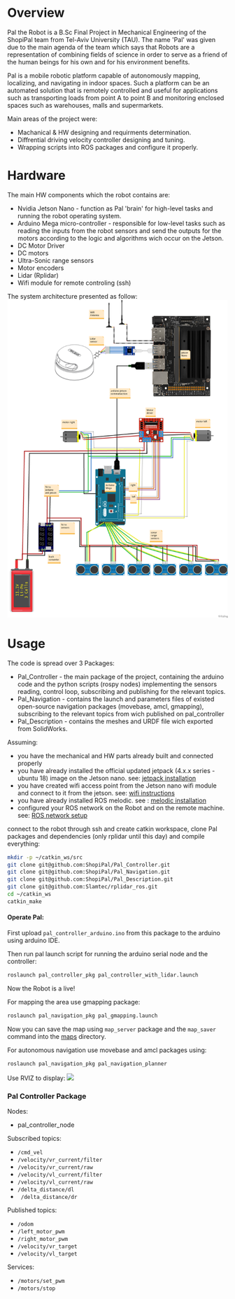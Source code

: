 # Overview
Pal the Robot is a B.Sc Final Project in Mechanical Engineering of the ShopiPal team from Tel-Aviv University (TAU).
The name 'Pal' was given due to the main agenda of the team which says that Robots  are a representation of combining fields of science in order to serve as a friend of the human beings for his own and for his environment benefits.

Pal is a mobile robotic platform capable of autonomously mapping, localizing, and navigating in indoor spaces. Such a platform can be an automated solution that is remotely controlled and useful for applications such as transporting loads from point A to point B and monitoring enclosed spaces such as warehouses, malls and supermarkets.

Main areas of the project were:
- Machanical & HW designing and requirments determination.
- Diffrential driving velocity controller designing and tuning.
- Wrapping scripts into ROS packages and configure it properly.   

# Hardware
The main HW components which the robot contains are:
- Nvidia Jetson Nano - function as Pal 'brain' for high-level tasks and running the robot operating system.
- Arduino Mega micro-controller -  responsible for low-level tasks such as reading the inputs from the robot sensors and send the outputs for the motors according to the logic and algorithms wich occur on the Jetson.  
- DC Motor Driver
- DC motors 
- Ultra-Sonic range sensors
- Motor encoders
- Lidar (Rplidar)
- Wifi module for remote controling (ssh)

The system architecture presented as follow:
![](https://github.com/ShopiPal/Pal_Controller/blob/main/media/System_Architecture.png)


# Usage
The code is spread over 3 Packages: 
- Pal_Controller - the main package of the project, containing the arduino code and the python scripts (rospy nodes) implementing the sensors reading, control loop, subscribing and publishing for the relevant topics.
- Pal_Navigation - contains the launch and parameters files of existed open-source navigation packages (movebase, amcl, gmapping), subscribing to the relevant topics from wich published on pal_controller
- Pal_Description - contains the meshes and URDF file wich exported from SolidWorks.

Assuming: 
- you have the mechanical and HW parts already built and connected properly  
- you have already installed the official updated jetpack (4.x.x series - ubuntu 18) image on the Jetson nano. see: [jetpack installation](https://developer.nvidia.com/embedded/learn/get-started-jetson-nano-devkit#intro)
- you have created wifi access point from the Jetson nano wifi module and connect to it from the jetson. see: [wifi instructions](https://forums.developer.nvidia.com/t/can-i-use-intel-wireless-ac8265-wifi-with-jetson-nano-as-internal-wifi-network/212519)
- you have already installed ROS melodic. see : [melodic installation](http://wiki.ros.org/melodic/Installation/Ubuntu)
- configured your ROS network on the Robot and on the remote machine. see: [ROS network setup](http://wiki.ros.org/ROS/NetworkSetup)

connect to the robot through ssh and create catkin workspace, clone Pal packages and dependencies (only rplidar until this day) and compile everything: 
```bash
mkdir -p ~/catkin_ws/src
git clone git@github.com:ShopiPal/Pal_Controller.git
git clone git@github.com:ShopiPal/Pal_Navigation.git
git clone git@github.com:ShopiPal/Pal_Description.git
git clone git@github.com:Slamtec/rplidar_ros.git
cd ~/catkin_ws
catkin_make
```

#### Operate Pal: 
First upload ```pal_controller_arduino.ino``` from this package to the arduino using arduino IDE.

Then run pal launch script for running the arduino serial node and the controller:
```bash
roslaunch pal_controller_pkg pal_controller_with_lidar.launch
```
Now the Robot is a live!

For mapping the area use gmapping package:
```bash
roslaunch pal_navigation_pkg pal_gmapping.launch
```
Now you can save the map using ```map_server``` package and the ```map_saver``` command into the [maps](https://github.com/ShopiPal/Pal_Navigation/tree/main/pal_navigation_pkg/maps) directory.

For autonomous navigation use movebase and amcl packages using:
```bash
roslaunch pal_navigation_pkg pal_navigation_planner
```

Use RVIZ to display:
![](https://github.com/ShopiPal/Pal_Controller/blob/main/media/pal_navigat_gif)

### Pal Controller Package 
Nodes: 
- pal_controller_node

Subscribed topics:
- ``` /cmd_vel  ```
- ``` /velocity/vr_current/filter ```
- ``` /velocity/vr_current/raw ```
- ``` /velocity/vl_current/filter ```
- ``` /velocity/vl_current/raw ```
- ``` /delta_distance/dl ```
- ``` /delta_distance/dr```

Published topics:
- ``` /odom  ```
- ``` /left_motor_pwm ```
- ``` /right_motor_pwm ```
- ``` /velocity/vr_target ```
- ``` /velocity/vl_target ```

Services:
- ``` /motors/set_pwm ```
- ``` /motors/stop ```

